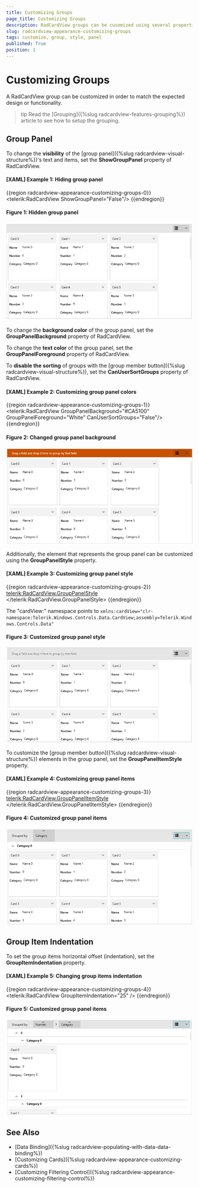 ```yaml
---
title: Customizing Groups
page_title: Customizing Groups
description: RadCardView groups can be cusomized using several properties of the control.
slug: radcardview-appearance-customizing-groups
tags: customize, group, style, panel
published: True
position: 1
---
```


# Customizing Groups

A RadCardView group can be customized in order to match the expected design or functionality.

>tip Read the [Grouping]({%slug radcardview-features-grouping%}) article to see how to setup the grouping.

## Group Panel

To change the __visibility__ of the [group panel]({%slug radcardview-visual-structure%})'s text and items, set the __ShowGroupPanel__ property of RadCardView.

#### __[XAML] Example 1: Hiding group panel__
{{region radcardview-appearance-customizing-groups-0}}
    <telerik:RadCardView ShowGroupPanel="False"/>
{{endregion}}

#### Figure 1: Hidden group panel
![WPF RadCardView Hidden group panel](images/radcardview-appearance-customizing-groups-0.png)

To change the __background color__ of the group panel, set the __GroupPanelBackground__ property of RadCardView.

To change the __text color__ of the group panel, set the __GroupPanelForeground__ property of RadCardView.

To __disable the sorting__ of groups with the [group member button]({%slug radcardview-visual-structure%}), set the __CanUserSortGroups__ property of RadCardView.

#### __[XAML] Example 2: Customizing group panel colors__
{{region radcardview-appearance-customizing-groups-1}}
    <telerik:RadCardView GroupPanelBackground="#CA5100"
						 GroupPanelForeground="White"
                         CanUserSortGroups="False"/>
{{endregion}}

#### Figure 2: Changed group panel background
![WPF RadCardView Changed group panel background](images/radcardview-appearance-customizing-groups-1.png)

Additionally, the element that represents the group panel can be customized using the __GroupPanelStyle__ property.

#### __[XAML] Example 3: Customizing group panel style__
{{region radcardview-appearance-customizing-groups-2}}
	<telerik:RadCardView.GroupPanelStyle>
		<Style TargetType="cardView:CardViewGroupPanel">
			<Setter Property="Height" Value="50" />
			<Setter Property="Opacity" Value="0.5" />
		</Style>
	</telerik:RadCardView.GroupPanelStyle>
{{endregion}}

The "cardView:" namespace points to `xmlns:cardView="clr-namespace:Telerik.Windows.Controls.Data.CardView;assembly=Telerik.Windows.Controls.Data"`

#### Figure 3: Customized group panel style
![WPF RadCardView Customized group panel style](images/radcardview-appearance-customizing-groups-2.png)

To customize the [group member button]({%slug radcardview-visual-structure%}) elements in the group panel, set the __GroupPanelItemStyle__ property.

#### __[XAML] Example 4: Customizing group panel items__
{{region radcardview-appearance-customizing-groups-3}}
	<telerik:RadCardView.GroupPanelItemStyle>
		<Style TargetType="cardView:CardViewGroupPanelItem">
			<Setter Property="Height" Value="50" />
		</Style>
	</telerik:RadCardView.GroupPanelItemStyle>
{{endregion}}

#### Figure 4: Customized group panel items
![WPF RadCardView Customized group panel items](images/radcardview-appearance-customizing-groups-3.png)

## Group Item Indentation

To set the group items horizontal offset (indentation), set the __GroupItemIndentation__ property. 

#### __[XAML] Example 5: Changing group items indentation__
{{region radcardview-appearance-customizing-groups-4}}
	<telerik:RadCardView GroupItemIndentation="25" />
{{endregion}}

#### Figure 5: Customized group panel items
![WPF RadCardView Customized group panel items](images/radcardview-appearance-customizing-groups-4.png)

## See Also  
* [Data Binding]({%slug radcardview-populating-with-data-data-binding%})
* [Customizing Cards]({%slug radcardview-appearance-customizing-cards%}) 
* [Customizing Filtering Control]({%slug radcardview-appearance-customizing-filtering-control%}) 